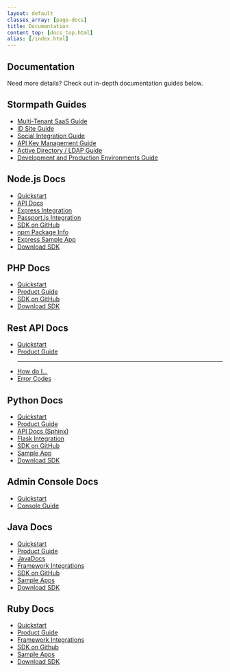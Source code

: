 ```yaml
---
layout: default
classes_array: [page-docs]
title: Documentation
content_top: [docs_top.html]
alias: [/index.html]
---
```


<div class="panel-display panel-3col-33-stacked  clearfix">
  <div class="panel-panel panel-col-top">
    <div class="inside"><div class="panel-pane pane-custom pane-1">
      <h2 class="pane-title">Documentation</h2>
      <div class="pane-content">
       <p>Need more details? Check out in-depth documentation guides below.</p>   </div>
     </div>
   </div>
  </div>
  <div class="center-wrapper">
    <div class="panel-panel panel-col-first">
      <div class="inside">
        <div class="panel-pane pane-block pane-menu-menu-docs-guides">
          <h2 class="pane-title">Stormpath Guides</h2>
          <div class="pane-content">
            <ul class="menu">
              <li class="first leaf"><a href="/guides/multi-tenant" title="">Multi-Tenant SaaS Guide</a></li>
              <li class="leaf"><a href="/guides/using-id-site" title="">ID Site Guide</a></li>
              <li class="leaf"><a href="/guides/social-integrations" title="">Social Integration Guide</a></li>
              <li class="leaf"><a href="/guides/api-key-management" title="">API Key Management Guide</a></li>
              <li class="leaf"><a href="/guides/ad-ldap" title="">Active Directory / LDAP Guide</a></li>
              <li class="last leaf"><a href="/guides/dev-test-prod-environments" title="">Development and Production Environments Guide</a></li>
            </ul>
          </div>
        </div>
        <div class="panel-separator">
        </div>
        <div class="panel-pane pane-block pane-menu-menu-docs-node">
          <h2 class="pane-title">Node.js Docs</h2>
          <div class="pane-content">
            <ul class="menu">
              <li class="first leaf"><a href="/nodejs/quickstart" title="">Quickstart</a></li>
        <li class="leaf"><a href="/nodejs/api" title="">API Docs</a></li>
              <li class="leaf"><a href="/nodejs/express/" title="">Express Integration</a></li>
              <li class="leaf"><a href="https://github.com/stormpath/passport-stormpath" title="">Passport.js Integration</a></li>
        <li class="leaf"><a href="https://github.com/stormpath/stormpath-sdk-node" title="">SDK on GitHub</a></li>
              <li class="leaf"><a href="https://www.npmjs.org/package/stormpath" title="">npm Package Info</a></li>
        <li class="last leaf"><a href="https://stormpath.com/blog/making-expressjs-authentication-fun-again/" title="">Express Sample App</a></li>
              <li class="leaf download-sdk"><a href="https://github.com/stormpath/stormpath-sdk-node/archive/master.zip">Download SDK</a></li>
            </ul>  
          </div>
        </div>
        <div class="panel-separator">
        </div>
        <div class="panel-pane pane-block pane-menu-menu-docs-php">
          <h2 class="pane-title">PHP Docs</h2>
          <div class="pane-content">
            <ul class="menu"><li class="first leaf"><a href="/php/quickstart" title="">Quickstart</a></li>
              <li class="leaf"><a href="/php/product-guide" title="">Product Guide</a></li>
              <li class="last leaf"><a href="https://github.com/stormpath/stormpath-sdk-php" title="">SDK on GitHub</a></li>
              <li class="leaf download-sdk"><a href="https://github.com/stormpath/stormpath-sdk-php/archive/master.zip">Download SDK</a></li>
            </ul>  
          </div>
        </div>
        <div class="panel-separator">
        </div>
      </div>
    </div>
    <!-- -->
    <div class="panel-panel panel-col">
      <div class="inside">
        <div class="panel-pane pane-block pane-menu-menu-docs-restapi">
          <h2 class="pane-title">Rest API Docs</h2>
          <div class="pane-content">
            <ul class="menu">
              <li class="first leaf"><a href="/rest/quickstart" title="">Quickstart</a></li>
              <li class="leaf"><a href="/rest/product-guide" title="">Product Guide</a></li>
              <hr />
              <li class="leaf"><a href="/how-do-i" title="">How do I...</a></li>
              <li class="last leaf"><a href="/errors" title="">Error Codes</a></li>
            </ul>
          </div>
        </div>
        <div class="panel-separator">   
        </div>
         <div class="panel-pane pane-block pane-menu-menu-docs-python">
          <h2 class="pane-title">Python Docs</h2>
          <div class="pane-content">
            <ul class="menu"><li class="first leaf"><a href="/python/quickstart" title="">Quickstart</a></li>
              <li class="leaf"><a href="/python/product-guide" title="">Product Guide</a></li>
              <li class="leaf"><a href="/python/apidocs/" title="">API Docs (Sphinx)</a></li>
              <li class="leaf"><a href="http://flask-stormpath.readthedocs.org/en/latest" title="">Flask Integration</a></li>
        <li class="leaf"><a href="https://github.com/stormpath/stormpath-sdk-python" title="">SDK on GitHub</a></li>
        <li class="last leaf"><a href="https://github.com/stormpath/stormpath-flask-sample" title="">Sample App</a></li>
              <li class="leaf download-sdk"><a href="https://github.com/stormpath/stormpath-sdk-python/archive/master.zip">Download SDK</a></li>
            </ul>  
          </div>
        </div>
        <div class="panel-separator">
        </div>
        <div class="panel-pane pane-block pane-menu-menu-docs-admin-console">
          <h2 class="pane-title">Admin Console Docs</h2>
          <div class="pane-content">
            <ul class="menu"><li class="first leaf"><a href="/console/quickstart" title="">Quickstart</a></li>
              <li class="last leaf"><a href="/console/product-guide" title="">Console Guide</a></li>
            </ul>  
          </div>
        </div>
      </div>
    </div>
    <div class="panel-panel panel-col-last">
      <div class="inside">
        <div class="panel-pane pane-block pane-menu-menu-docs-java">
          <h2 class="pane-title">Java Docs</h2>
          <div class="pane-content">
            <ul class="menu">
              <li class="first leaf"><a href="/java/quickstart" title="">Quickstart</a></li>
              <li class="leaf"><a href="/java/product-guide" title="">Product Guide</a></li>
              <li class="leaf"><a href="/java/apidocs/" title="">JavaDocs</a></li>
              <li class="leaf"><a href="/integrations/#sample-apps-java-container-jump" title="">Framework Integrations</a></li>
        <li class="leaf"><a href="https://github.com/stormpath/stormpath-sdk-java" title="">SDK on GitHub</a></li>
              <li class="last leaf"><a href="/sample-apps/#sample-apps-java-container-jump" title="">Sample Apps</a></li>
              <li class="leaf download-sdk"><a href="https://github.com/stormpath/stormpath-sdk-java/archive/master.zip">Download SDK</a></li>
            </ul>  
          </div>
        </div>
        <div class="panel-separator">
        </div>
        <div class="panel-pane pane-block pane-menu-menu-docs-ruby">
          <h2 class="pane-title">Ruby Docs</h2>
          <div class="pane-content">
            <ul class="menu"><li class="first leaf"><a href="/ruby/quickstart" title="">Quickstart</a></li>
              <li class="leaf"><a href="/ruby/product-guide" title="">Product Guide</a></li>
              <li class="leaf"><a href="/integrations/#sample-apps-ruby-container-jump" title="">Framework Integrations</a></li>
        <li class="leaf"><a href="https://github.com/stormpath/stormpath-sdk-ruby" title="">SDK on Github</a></li>
              <li class="last leaf"><a href="/sample-apps/#sample-apps-ruby-container-jump" title="">Sample Apps</a></li>
              <li class="leaf download-sdk"><a href="https://github.com/stormpath/stormpath-sdk-ruby/archive/master.zip">Download SDK</a></li>
            </ul>  
          </div>
        </div>
      </div>
    </div>
  </div>
</div>
<!-- block__no_wrapper -->
<!-- region__no_wrapper -->
